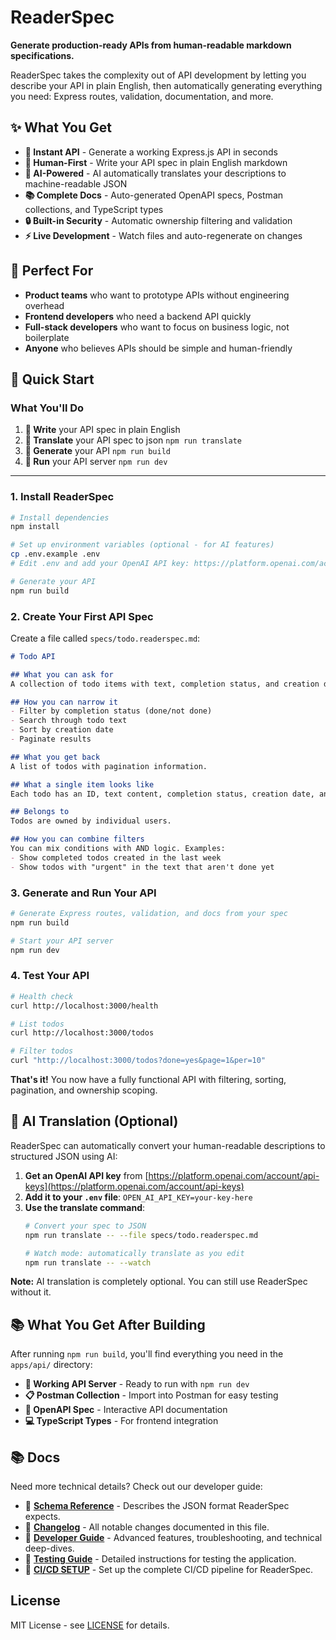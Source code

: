 # ReaderSpec

**Generate production-ready APIs from human-readable markdown specifications.**

ReaderSpec takes the complexity out of API development by letting you describe your API in plain English, then automatically generating everything you need: Express routes, validation, documentation, and more.

## ✨ What You Get

- **🚀 Instant API** - Generate a working Express.js API in seconds
- **📝 Human-First** - Write your API spec in plain English markdown
- **🤖 AI-Powered** - AI automatically translates your descriptions to machine-readable JSON
- **📚 Complete Docs** - Auto-generated OpenAPI specs, Postman collections, and TypeScript types
- **🔒 Built-in Security** - Automatic ownership filtering and validation
- **⚡ Live Development** - Watch files and auto-regenerate on changes

## 🎯 Perfect For

- **Product teams** who want to prototype APIs without engineering overhead
- **Frontend developers** who need a backend API quickly
- **Full-stack developers** who want to focus on business logic, not boilerplate
- **Anyone** who believes APIs should be simple and human-friendly

## 🚀 Quick Start

### **What You'll Do**

1. **📝 Write** your API spec in plain English
2. **🤖 Translate** your API spec to json `npm run translate`
2. **🔨 Generate** your API `npm run build` 
4. **🚀 Run** your API server `npm run dev`

---

### 1. Install ReaderSpec

```bash
# Install dependencies
npm install

# Set up environment variables (optional - for AI features)
cp .env.example .env
# Edit .env and add your OpenAI API key: https://platform.openai.com/account/api-keys

# Generate your API
npm run build
```

### 2. Create Your First API Spec

Create a file called `specs/todo.readerspec.md`:

```markdown
# Todo API

## What you can ask for
A collection of todo items with text, completion status, and creation dates.

## How you can narrow it
- Filter by completion status (done/not done)
- Search through todo text
- Sort by creation date
- Paginate results

## What you get back
A list of todos with pagination information.

## What a single item looks like
Each todo has an ID, text content, completion status, creation date, and user ID.

## Belongs to
Todos are owned by individual users.

## How you can combine filters
You can mix conditions with AND logic. Examples:
- Show completed todos created in the last week
- Show todos with "urgent" in the text that aren't done yet
```

### 3. Generate and Run Your API

```bash
# Generate Express routes, validation, and docs from your spec
npm run build

# Start your API server
npm run dev
```

### 4. Test Your API

```bash
# Health check
curl http://localhost:3000/health

# List todos
curl http://localhost:3000/todos

# Filter todos
curl "http://localhost:3000/todos?done=yes&page=1&per=10"
```

**That's it!** You now have a fully functional API with filtering, sorting, pagination, and ownership scoping.

## 🤖 AI Translation (Optional)

ReaderSpec can automatically convert your human-readable descriptions to structured JSON using AI:

1. **Get an OpenAI API key** from [https://platform.openai.com/account/api-keys](https://platform.openai.com/account/api-keys)
2. **Add it to your `.env` file**: `OPEN_AI_API_KEY=your-key-here`
3. **Use the translate command**:
   ```bash
   # Convert your spec to JSON
   npm run translate -- --file specs/todo.readerspec.md
   
   # Watch mode: automatically translate as you edit
   npm run translate -- --watch
   ```

**Note:** AI translation is completely optional. You can still use ReaderSpec without it.

## 📚 What You Get After Building

After running `npm run build`, you'll find everything you need in the `apps/api/` directory:

- **🚀 Working API Server** - Ready to run with `npm run dev`
- **📋 Postman Collection** - Import into Postman for easy testing
- **📖 OpenAPI Spec** - Interactive API documentation
- **💻 TypeScript Types** - For frontend integration


## 📚 Docs

Need more technical details? Check out our developer guide:

- 📖 **[Schema Reference](docs/SCHEMA.md)** - Describes the JSON format ReaderSpec expects.
- 📖 **[Changelog](docs/CHANGELOG.md)** - All notable changes documented in this file.
- 📖 **[Developer Guide](docs/DEVELOPER.md)** - Advanced features, troubleshooting, and technical deep-dives.
- 📖 **[Testing Guide](docs/TESTING.md)** - Detailed instructions for testing the application.
- 📖 **[CI/CD SETUP](docs/CI_CD.md)** - Set up the complete CI/CD pipeline for ReaderSpec.

## License

MIT License - see [LICENSE](LICENSE) for details.
